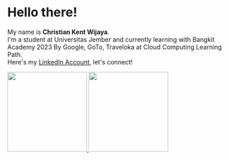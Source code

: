 # Hello there!
My name is **Christian Kent Wijaya**.\
I'm a student at Universitas Jember and currently learning with Bangkit Academy 2023 By Google, GoTo, Traveloka at Cloud Computing Learning Path.\
Here's my [LinkedIn Account](https://www.linkedin.com/in/kent-wijaya/), let's connect!

<p align="left">
<a href="https://github.com/kentw28">
  <img height="180em" src="https://github-readme-stats-eight-theta.vercel.app/api?username=kentw28&show_icons=true&theme=algolia&include_all_commits=true&count_private=true"/>
  <img height="180em" src="https://github-readme-stats-eight-theta.vercel.app/api/top-langs/?username=kentw28&layout=compact&langs_count=8&theme=algolia"/>
</a>
</p>

